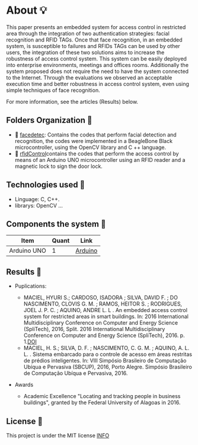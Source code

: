# About :bulb:

This paper presents an embedded system for access control in restricted area through the integration of two authentication strategies: facial recognition and RFID TAGs. Once that face recognition, in an embedded system, is susceptible to failures and RFIDs TAGs can be used by other users, the integration of these two solutions aims to increase the robustness of access control system.  This system can be easily deployed into enterprise environments, meetings and offices rooms. Additionally the system proposed does not require the need to have the system connected to the Internet. Through the evaluations we observed an acceptable execution time and better robustness in access control system, even using simple techniques of face recognition.

For more information, see the articles (Results) below.

## Folders Organization :file_folder:
 - :open_file_folder: [facedetec](https://github.com/HyuriMaciel/Access-control/tree/master/facedetec): Contains the codes that perform facial detection and recognition, the codes were implemented in a BeagleBone Black microcontroller, using the OpenCV library and C ++ language.
 - :open_file_folder: [rfidControl](https://github.com/HyuriMaciel/Access-control/tree/master/rfidControl)contains the codes that perform the access control by means of an Arduino UNO microcontroller using an RFID reader and a magnetic lock to sign the door lock.

## Technologies used :minidisc:
 - Linguage: C, C++.
 - librarys: OpenCV ...
 
## Components the system :hammer:
|Item|Quant|Link|
| -------- | -------- | -------- |
|Arduino UNO|1|[Arduino](https://www.arduino.cc/)|

## Results :notebook:
 - Puplications:
      - MACIEL, HYURI S.; CARDOSO, ISADORA ; SILVA, DAVID F. ; DO NASCIMENTO, CLOVIS G. M. ; RAMOS, HEITOR S. ; RODRIGUES, JOEL J. P. C. ; AQUINO, ANDRE L. L . An           embedded access control system for restricted areas in smart buildings. In: 2016 International Multidisciplinary Conference on Computer and Energy Science           (SpliTech), 2016, Split. 2016 International Multidisciplinary Conference on Computer and Energy Science (SpliTech), 2016. p. 1.[DOI](10.1109/SpliTech.2016.7555926)
      - MACIEL, H. S.; SILVA, D. F. ; NASCIMENTO, C. G. M. ; AQUINO, A. L. L. . Sistema embarcado para o controle de acesso em áreas restritas de prédios inteligentes. In: VIII Simpósio Brasileiro de Computação Ubíqua e Pervasiva (SBCUP), 2016, Porto Alegre. Simpósio Brasileiro de Computação Ubíqua e Pervasiva, 2016.

 
 - Awards
    - Academic Excellence "Locating and tracking people in business buildings", granted by the Federal University of Alagoas in 2016.


## License :lock_with_ink_pen:

This project is under the MIT license [INFO](https://github.com/HyuriMaciel/Access-control/pull/1/commits/90944f09308aeea4f613b6cd8aec4fcd8989c5ba)
